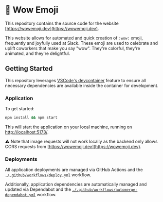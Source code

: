# 🌈 Wow Emoji

This repository contains the source code for the website [https://wowemoji.dev](https://wowemoji.dev).

This website allows for automated and quick creation of `:wow:` emoji, frequently and joyfully used at Slack. These emoji are used to celebrate and uplift coworkers that make you say "wow". They're colorful, they're animated, and they're delightful.

## Getting Started

This repository leverages [VSCode's devcontainer](https://code.visualstudio.com/docs/remote/containers) feature to ensure all necessary dependencies are available inside the container for development.

### Application

To get started:

```bash
npm install && npm start
```

This will start the application on your local machine, running on [http://localhost:5173/](http://localhost:5173).

⚠️ Note that image requests will not work locally as the backend only allows CORS requests from [https://wowemoji.dev](https://wowemoji.dev).

### Deployments

All application deployments are managed via GitHub Actions and the [`./.github/workflows/deploy.yml`](./.github/workflows/deploy.yml) workflow.

Additionally, application dependencies are automatically managed and updated via Dependabot and the [`./.github/workflows/automerge-dependabot.yml`](./.github/workflows/automerge-dependabot.yml) workflow.
